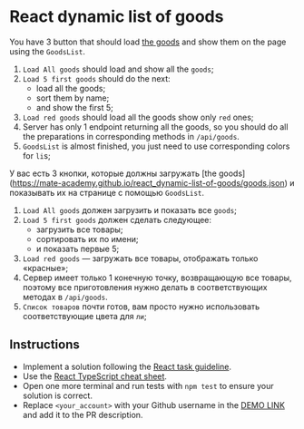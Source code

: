# React dynamic list of goods
You have 3 button that should load [the goods](https://mate-academy.github.io/react_dynamic-list-of-goods/goods.json) and show them on the page using the `GoodsList`.

1. `Load All goods` should load and show all the `goods`;
2. `Load 5 first goods` should do the next:
    - load all the goods;
    - sort them by name;
    - and show the first 5;
3. `Load red goods` should load all the goods show only `red` ones;
4. Server has only 1 endpoint returning all the goods, so you should do all the preparations in corresponding methods in `/api/goods`.
5. `GoodsList` is almost finished, you just need to use corresponding colors for `li`s;

У вас есть 3 кнопки, которые должны загружать [the goods] (https://mate-academy.github.io/react_dynamic-list-of-goods/goods.json) и показывать их на странице с помощью `GoodsList`.

1. `Load All goods` должен загрузить и показать все `goods`;
2. `Load 5 first goods` должен сделать следующее:
    - загрузить все товары;
    - сортировать их по имени;
    - и показать первые 5;
3. `Load red goods` — загружать все товары, отображать только «красные»;
4. Сервер имеет только 1 конечную точку, возвращающую все товары, поэтому все приготовления нужно делать в соответствующих методах в `/api/goods`.
5. `Список товаров` почти готов, вам просто нужно использовать соответствующие цвета для `ли`;

## Instructions

- Implement a solution following the [React task guideline](https://github.com/mate-academy/react_task-guideline#react-tasks-guideline).
- Use the [React TypeScript cheat sheet](https://mate-academy.github.io/fe-program/js/extra/react-typescript).
- Open one more terminal and run tests with `npm test` to ensure your solution is correct.
- Replace `<your_account>` with your Github username in the [DEMO LINK](https://<your_account>.github.io/react_dynamic-list-of-goods/) and add it to the PR description.
